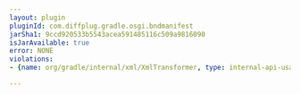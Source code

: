 ```yaml
---
layout: plugin
pluginId: com.diffplug.gradle.osgi.bndmanifest
jarSha1: 9ccd920533b5543acea591485116c509a9816090
isJarAvailable: true
error: NONE
violations:
- {name: org/gradle/internal/xml/XmlTransformer, type: internal-api-usage}

---
```

